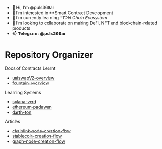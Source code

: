 - 👋 Hi, I’m @puls369ar
- 👀 I’m interested in **Smart Contract Development
- 🌱 I’m currently learning **TON Chain Ecosystem*
- 💞️ I’m looking to collaborate on making DeFi, NFT and blockchain-related products
- 📫 **Telegram: @puls369ar**


<!---
puls369ar/puls369ar is a ✨ special ✨ repository because its `README.md` (this file) appears on your GitHub profile.
You can click the Preview link to take a look at your changes.
--->

# Repository Organizer

Docs of Contracts Learnt 

- [uniswapV2-overview](https://github.com/puls369ar/uniswapV2-overview)
- [fountain-overview](https://github.com/puls369ar/fountain-overview)

Learning Systems
- [solana-verd](https://github.com/puls369ar/solana-mando)    
- [ethereum-padawan](https://github.com/puls369ar/ethereum-jedi)    
- [darth-ton](https://github.com/puls369ar/darth-ton)     

Articles
- [chainlink-node-creation-flow](https://github.com/puls369ar/chainlink-node-creation-flow)
- [stablecoin-creation-flow](https://github.com/puls369ar/stablecoin-creation-flow)
- [graph-node-creation-flow](https://github.com/puls369ar/graph-node-creation-flow)

